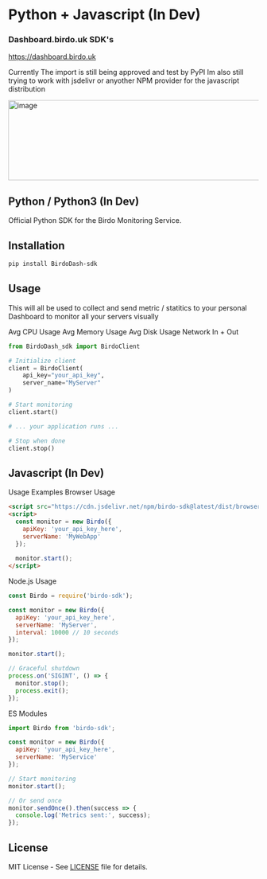 # Python + Javascript (In Dev) 

### Dashboard.birdo.uk SDK's

https://dashboard.birdo.uk

Currently The import is still being approved and test by PyPI Im also still trying to work with jsdelivr or anyother NPM provider for the javascript distribution 

<img width="771" height="161" alt="image" src="https://github.com/user-attachments/assets/3f2b5b59-5b3b-4a35-a867-77cbc2c07748" />


## Python / Python3 (In Dev) 

Official Python SDK for the Birdo Monitoring Service.
## Installation

```bash
pip install BirdoDash-sdk
```

## Usage

This will all be used to collect and send metric / statitics to your personal Dashboard to monitor all your servers visually 

Avg CPU Usage
Avg Memory Usage
Avg Disk Usage
Network In + Out

```python
from BirdoDash_sdk import BirdoClient

# Initialize client
client = BirdoClient(
    api_key="your_api_key",
    server_name="MyServer"
)

# Start monitoring
client.start()

# ... your application runs ...

# Stop when done
client.stop()
```

## Javascript (In Dev) 

Usage Examples
Browser Usage

```html
<script src="https://cdn.jsdelivr.net/npm/birdo-sdk@latest/dist/browser.min.js"></script>
<script>
  const monitor = new Birdo({
    apiKey: 'your_api_key_here',
    serverName: 'MyWebApp'
  });
  
  monitor.start();
</script>
```

Node.js Usage

```javascript
const Birdo = require('birdo-sdk');

const monitor = new Birdo({
  apiKey: 'your_api_key_here',
  serverName: 'MyServer',
  interval: 10000 // 10 seconds
});

monitor.start();

// Graceful shutdown
process.on('SIGINT', () => {
  monitor.stop();
  process.exit();
});
```
ES Modules

```javascript
import Birdo from 'birdo-sdk';

const monitor = new Birdo({
  apiKey: 'your_api_key_here',
  serverName: 'MyService'
});

// Start monitoring
monitor.start();

// Or send once
monitor.sendOnce().then(success => {
  console.log('Metrics sent:', success);
});
```

## License

MIT License - See [LICENSE](LICENSE) file for details.

